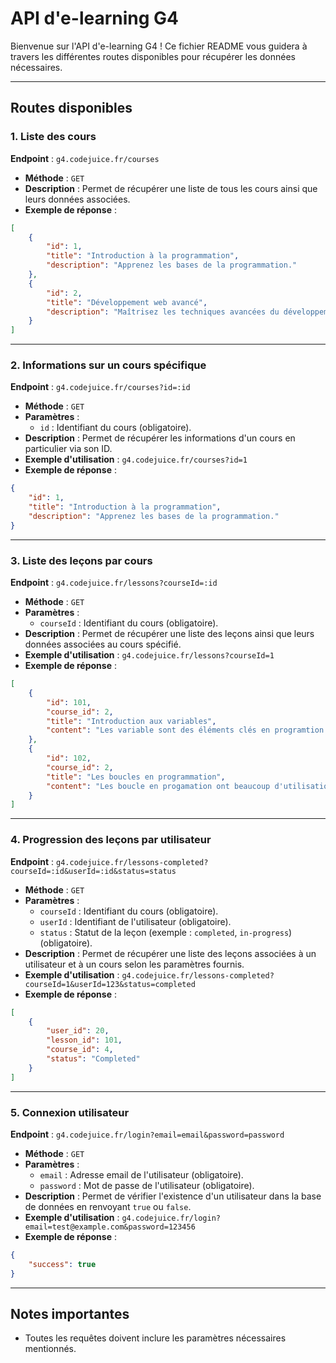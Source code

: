 # API d'e-learning G4

Bienvenue sur l'API d'e-learning G4 ! Ce fichier README vous guidera à travers les différentes routes disponibles pour récupérer les données nécessaires.

---

## Routes disponibles

### 1. **Liste des cours**

**Endpoint** : `g4.codejuice.fr/courses`

-   **Méthode** : `GET`
-   **Description** : Permet de récupérer une liste de tous les cours ainsi que leurs données associées.
-   **Exemple de réponse** :

```json
[
    {
        "id": 1,
        "title": "Introduction à la programmation",
        "description": "Apprenez les bases de la programmation."
    },
    {
        "id": 2,
        "title": "Développement web avancé",
        "description": "Maîtrisez les techniques avancées du développement web."
    }
]
```

---

### 2. **Informations sur un cours spécifique**

**Endpoint** : `g4.codejuice.fr/courses?id=:id`

-   **Méthode** : `GET`
-   **Paramètres** :
    -   `id` : Identifiant du cours (obligatoire).
-   **Description** : Permet de récupérer les informations d'un cours en particulier via son ID.
-   **Exemple d'utilisation** : `g4.codejuice.fr/courses?id=1`
-   **Exemple de réponse** :

```json
{
    "id": 1,
    "title": "Introduction à la programmation",
    "description": "Apprenez les bases de la programmation."
}
```

---

### 3. **Liste des leçons par cours**

**Endpoint** : `g4.codejuice.fr/lessons?courseId=:id`

-   **Méthode** : `GET`
-   **Paramètres** :
    -   `courseId` : Identifiant du cours (obligatoire).
-   **Description** : Permet de récupérer une liste des leçons ainsi que leurs données associées au cours spécifié.
-   **Exemple d'utilisation** : `g4.codejuice.fr/lessons?courseId=1`
-   **Exemple de réponse** :

```json
[
    {
        "id": 101,
        "course_id": 2,
        "title": "Introduction aux variables",
        "content": "Les variable sont des éléments clés en programtion qui perme..."
    },
    {
        "id": 102,
        "course_id": 2,
        "title": "Les boucles en programmation",
        "content": "Les boucle en progamation ont beaucoup d'utilisation différentes et so..."
    }
]
```

---

### 4. **Progression des leçons par utilisateur**

**Endpoint** : `g4.codejuice.fr/lessons-completed?courseId=:id&userId=:id&status=status`

-   **Méthode** : `GET`
-   **Paramètres** :
    -   `courseId` : Identifiant du cours (obligatoire).
    -   `userId` : Identifiant de l'utilisateur (obligatoire).
    -   `status` : Statut de la leçon (exemple : `completed`, `in-progress`) (obligatoire).
-   **Description** : Permet de récupérer une liste des leçons associées à un utilisateur et à un cours selon les paramètres fournis.
-   **Exemple d'utilisation** : `g4.codejuice.fr/lessons-completed?courseId=1&userId=123&status=completed`
-   **Exemple de réponse** :

```json
[
    {
        "user_id": 20,
        "lesson_id": 101,
        "course_id": 4,
        "status": "Completed"
    }
]
```

---

### 5. **Connexion utilisateur**

**Endpoint** : `g4.codejuice.fr/login?email=email&password=password`

-   **Méthode** : `GET`
-   **Paramètres** :
    -   `email` : Adresse email de l'utilisateur (obligatoire).
    -   `password` : Mot de passe de l'utilisateur (obligatoire).
-   **Description** : Permet de vérifier l'existence d'un utilisateur dans la base de données en renvoyant `true` ou `false`.
-   **Exemple d'utilisation** : `g4.codejuice.fr/login?email=test@example.com&password=123456`
-   **Exemple de réponse** :

```json
{
    "success": true
}
```

---

## Notes importantes

-   Toutes les requêtes doivent inclure les paramètres nécessaires mentionnés.
